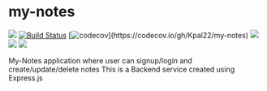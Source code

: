 # my-notes

![](http://img.shields.io/npm/v/my-notes.svg?style=flat-popout)
[![Build Status](https://travis-ci.com/Kpal22/my-notes.svg?style=popout)](https://travis-ci.com/Kpal22/my-notes)
[![codecov](https://codecov.io/gh/Kpal22/my-notes/branch/main/graph/badge.svg?)](https://codecov.io/gh/Kpal22/my-notes)
![](https://img.shields.io/github/last-commit/Kpal22/my-notes.svg?style=popout)
![](https://img.shields.io/github/repo-size/Kpal22/my-notes.svg?style=popout)
![](https://img.shields.io/snyk/vulnerabilities/github/Kpal22/my-notes.svg?style=popout)

My-Notes application where user can signup/login and create/update/delete notes
This is a Backend service created using Express.js



